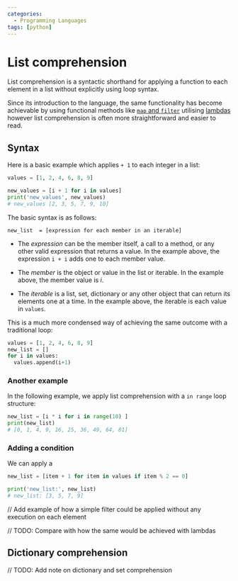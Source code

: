 ```yaml
---
categories:
  - Programming Languages
tags: [python]
---
```


# List comprehension

List comprehension is a syntactic shorthand for applying a function to each element in a list without explicitly using loop syntax.

Since its introduction to the language, the same functionality has become achievable by using functional methods like [`map` and `filter`](/Programming_Languages/Python/Syntax/Map_and_filter_in_Python.md) utilising [lambdas](/Programming_Languages/Python/Syntax/Lambdas_in_Python.md) however list comprehension is often more straightforward and easier to read.

## Syntax

Here is a basic example which applies `+ 1` to each integer in a list:

```python
values = [1, 2, 4, 6, 8, 9]

new_values = [i + 1 for i in values]
print('new_values', new_values)
# new_values [2, 3, 5, 7, 9, 10]
```

The basic syntax is as follows:

```
new_list  = [expression for each member in an iterable]
```

- The _expression_ can be the member itself, a call to a method, or any other valid expression that returns a value. In the example above, the expression `i + i` adds one to each member value.

- The _member_ is the object or value in the list or iterable. In the example above, the member value is _i_.

- The _iterable_ is a list, set, dictionary or any other object that can return its elements one at a time. In the example above, the iterable is each value in `values`.

This is a much more condensed way of achieving the same outcome with a traditional loop:

```py
values = [1, 2, 4, 6, 8, 9]
new_list = []
for i in values:
  values.append(i+1)
```

### Another example

In the following example, we apply list comprehension with a `in range` loop structure:

```py
new_list = [i * i for i in range(10) ]
print(new_list)
# [0, 1, 4, 9, 16, 25, 36, 49, 64, 81]

```

### Adding a condition

We can apply a

```py
new_list = [item + 1 for item in values if item % 2 == 0]

print('new_list:', new_list)
# new_list: [3, 5, 7, 9]
```

// Add example of how a simple filter could be applied without any execution on each element

// TODO: Compare with how the same would be achieved with lambdas

## Dictionary comprehension

// TODO: Add note on dictionary and set comprehension
